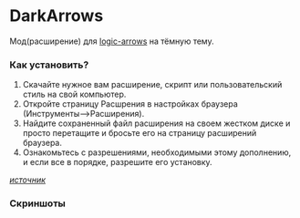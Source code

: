 # DarkArrows
Мод(расширение) для [logic-arrows](https://logic-arrows.io/) на тёмную тему.

### Как установить?
1. Скачайте нужное вам расширение, скрипт или пользовательский стиль на свой компьютер.
2. Откройте страницу Расшрения в настройках браузера (Инструменты-->Расширения).
3. Найдите сохраненный файл расширения на своем жестком диске и просто перетащите и бросьте его на страницу расширений браузера.
4. Ознакомьтесь с разрешениями, необходимыми этому дополнению, и если все в порядке, разрешите его установку.

[_источник_](https://lifehacker.ru/kak-ustanovit-rasshireniya-v-google-chrome-iz-storonnego-istochnika/)
### Скриншоты
